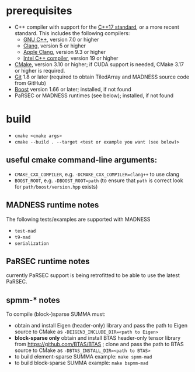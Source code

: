 # prerequisites
- C++ compiler with support for the [C++17 standard](http://www.iso.org/standard/68564.html), or a more recent standard. This includes the following compilers:
  - [GNU C++](https://gcc.gnu.org/), version 7.0 or higher
  - [Clang](https://clang.llvm.org/), version 5 or higher
  - [Apple Clang](https://en.wikipedia.org/wiki/Xcode), version 9.3 or higher
  - [Intel C++ compiler](https://software.intel.com/en-us/c-compilers), version 19 or higher
- [CMake](https://cmake.org/), version 3.10 or higher; if CUDA support is needed, CMake 3.17 or higher is required.
- [Git]() 1.8 or later (required to obtain TiledArray and MADNESS source code from GitHub)
- [Boost](https://boost.org/) version 1.66 or later; installed, if not found
- PaRSEC or MADNESS runtimes (see below); installed, if not found

# build
- `cmake <cmake args>`
- `cmake --build . --target <test or example you want (see below)>`

## useful cmake command-line arguments:
- `CMAKE_CXX_COMPILER`, e.g. `-DCMAKE_CXX_COMPILER=clang++` to use clang
- `BOOST_ROOT`, e.g. `-DBOOST_ROOT=path` (to ensure that `path` is correct look for `path/boost/version.hpp` exists)

## MADNESS runtime notes
The following tests/examples are supported with MADNESS
- `test-mad`
- `t9-mad`
- `serialization`

## PaRSEC runtime notes

currently PaRSEC support is being retrofitted to be able to use the latest PaRSEC.

## spmm-* notes
To compile (block-)sparse SUMMA must:
- obtain and install Eigen (header-only) library and pass the path to Eigen source to CMake as `-DEIGEN3_INCLUDE_DIR=<path to Eigen>`
- __block-sparse only__ obtain and install BTAS header-only tensor library from https://github.com/BTAS/BTAS ;
  clone and pass the path to BTAS source to CMake as `-DBTAS_INSTALL_DIR=<path to BTAS>`
- to build element-sparse SUMMA example: `make spmm-mad`
- to build block-sparse SUMMA example: `make bspmm-mad`

